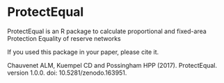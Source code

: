 # ProtectEqual
ProtectEqual is an R package to calculate proportional and fixed-area Protection Equality of reserve networks


If you used this package in your paper, please cite it.

Chauvenet ALM, Kuempel CD and Possingham HPP (2017). ProtectEqual. version 1.0.0. doi: 10.5281/zenodo.163951.



